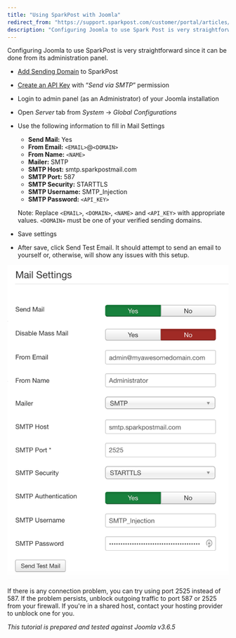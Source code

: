 ```yaml
---
title: "Using SparkPost with Joomla"
redirect_from: "https://support.sparkpost.com/customer/portal/articles/2780873-using-sparkpost-with-joomla"
description: "Configuring Joomla to use Spark Post is very straightforward since it can be done from its administration panel Add Sending Domain to Spark Post Create an API Key with Send via SMTP permission Login to admin panel as an Administrator of your Joomla installation Open Server tab from System Global..."
---
```


Configuring Joomla to use SparkPost is very straightforward since it can be done from its administration panel.

* [Add Sending Domain](https://support.sparkpost.com/customer/portal/articles/1933318-creating-sending-domains) to SparkPost
* [Create an API Key](https://support.sparkpost.com/customer/portal/articles/1933377-create-api-keys) with “*Send via SMTP*” permission
* Login to admin panel (as an Administrator) of your Joomla installation
* Open *Server* tab from *System* -> *Global Configurations*
* Use the following information to fill in Mail Settings

    * **Send Mail:** Yes
    * **From Email:** `<EMAIL>`@`<DOMAIN>`
    * **From Name:** `<NAME>`
    * **Mailer:** SMTP
    * **SMTP Host:** smtp.sparkpostmail.com
    * **SMTP Port:** 587
    * **SMTP Security:** STARTTLS 
    * **SMTP Username:** SMTP_Injection
    * **SMTP Password:** `<API_KEY>`

    Note: Replace `<EMAIL>`, `<DOMAIN>`, `<NAME>` and `<API_KEY>` with appropriate values. `<DOMAIN>` must be one of your verified sending domains. 

*   Save settings
*   After save, click Send Test Email. It should attempt to send an email to yourself or, otherwise, will show any issues with this setup.

![](media/joomla/joomla-mail-settings.png)

If there is any connection problem, you can try using port 2525 instead of 587\. If the problem persists, unblock outgoing traffic to port 587 or 2525 from your firewall. If you're in a shared host, contact your hosting provider to unblock one for you. 

*This tutorial is prepared and tested against Joomla v3.6.5*